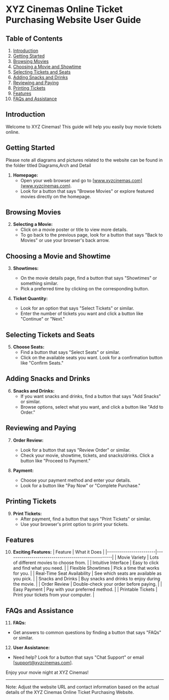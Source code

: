 # XYZ Cinemas Online Ticket Purchasing Website User Guide

## Table of Contents
1. [Introduction](#introduction)
2. [Getting Started](#getting-started)
3. [Browsing Movies](#browsing-movies)
4. [Choosing a Movie and Showtime](#choosing-a-movie-and-showtime)
5. [Selecting Tickets and Seats](#selecting-tickets-and-seats)
6. [Adding Snacks and Drinks](#adding-snacks-and-drinks)
7. [Reviewing and Paying](#reviewing-and-paying)
8. [Printing Tickets](#printing-tickets)
9. [Features](#features)
10. [FAQs and Assistance](#faqs-and-assistance)

## Introduction

Welcome to XYZ Cinemas! This guide will help you easily buy movie tickets online.

## Getting Started

Please note all diagrams and pictures related to the website can be found in the folder titled Diagrams,Arch and Detail

1. **Homepage:**
   - Open your web browser and go to [www.xyzcinemas.com](www.xyzcinemas.com).
   - Look for a button that says "Browse Movies" or explore featured movies directly on the homepage.

## Browsing Movies

2. **Selecting a Movie:**
   - Click on a movie poster or title to view more details.
   - To go back to the previous page, look for a button that says "Back to Movies" or use your browser's back arrow.

## Choosing a Movie and Showtime

3. **Showtimes:**
   - On the movie details page, find a button that says "Showtimes" or something similar.
   - Pick a preferred time by clicking on the corresponding button.

4. **Ticket Quantity:**
   - Look for an option that says "Select Tickets" or similar.
   - Enter the number of tickets you want and click a button like "Continue" or "Next."

## Selecting Tickets and Seats

5. **Choose Seats:**
   - Find a button that says "Select Seats" or similar.
   - Click on the available seats you want. Look for a confirmation button like "Confirm Seats."

## Adding Snacks and Drinks

6. **Snacks and Drinks:**
   - If you want snacks and drinks, find a button that says "Add Snacks" or similar.
   - Browse options, select what you want, and click a button like "Add to Order."

## Reviewing and Paying

7. **Order Review:**
   - Look for a button that says "Review Order" or similar.
   - Check your movie, showtime, tickets, and snacks/drinks. Click a button like "Proceed to Payment."

8. **Payment:**
   - Choose your payment method and enter your details.
   - Look for a button like "Pay Now" or "Complete Purchase."

## Printing Tickets

9. **Print Tickets:**
   - After payment, find a button that says "Print Tickets" or similar.
   - Use your browser's print option to print your tickets.

## Features

10. **Exciting Features:**
   | Feature                | What it Does                                      |
   |------------------------|----------------------------------------------------|
   | Movie Variety          | Lots of different movies to choose from.         |
   | Intuitive Interface     | Easy to click and find what you need.             |
   | Flexible Showtimes      | Pick a time that works for you.                   |
   | Real-Time Seat Availability | See which seats are available as you pick.      |
   | Snacks and Drinks       | Buy snacks and drinks to enjoy during the movie.  |
   | Order Review            | Double-check your order before paying.            |
   | Easy Payment            | Pay with your preferred method.                    |
   | Printable Tickets       | Print your tickets from your computer.            |

## FAQs and Assistance

11. **FAQs:**
   - Get answers to common questions by finding a button that says "FAQs" or similar.

12. **User Assistance:**
   - Need help? Look for a button that says "Chat Support" or email [support@xyzcinemas.com].

Enjoy your movie night at XYZ Cinemas!

---
Note: Adjust the website URL and contact information based on the actual details of the XYZ Cinemas Online Ticket Purchasing Website.
